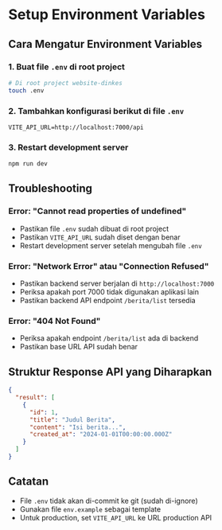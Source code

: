# Setup Environment Variables

## Cara Mengatur Environment Variables

### 1. Buat file `.env` di root project

```bash
# Di root project website-dinkes
touch .env
```

### 2. Tambahkan konfigurasi berikut di file `.env`

```env
VITE_API_URL=http://localhost:7000/api
```

### 3. Restart development server

```bash
npm run dev
```

## Troubleshooting

### Error: "Cannot read properties of undefined"

- Pastikan file `.env` sudah dibuat di root project
- Pastikan `VITE_API_URL` sudah diset dengan benar
- Restart development server setelah mengubah file `.env`

### Error: "Network Error" atau "Connection Refused"

- Pastikan backend server berjalan di `http://localhost:7000`
- Periksa apakah port 7000 tidak digunakan aplikasi lain
- Pastikan backend API endpoint `/berita/list` tersedia

### Error: "404 Not Found"

- Periksa apakah endpoint `/berita/list` ada di backend
- Pastikan base URL API sudah benar

## Struktur Response API yang Diharapkan

```json
{
  "result": [
    {
      "id": 1,
      "title": "Judul Berita",
      "content": "Isi berita...",
      "created_at": "2024-01-01T00:00:00.000Z"
    }
  ]
}
```

## Catatan

- File `.env` tidak akan di-commit ke git (sudah di-ignore)
- Gunakan file `env.example` sebagai template
- Untuk production, set `VITE_API_URL` ke URL production API
